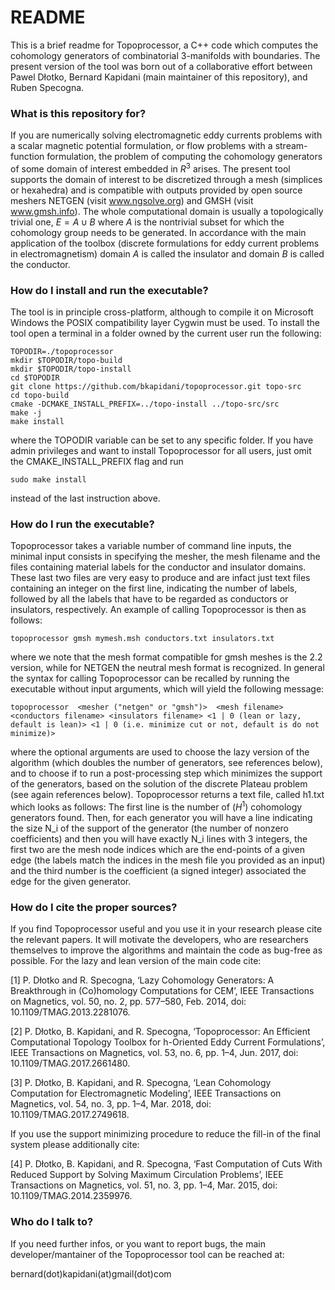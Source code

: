 # README #

This is a brief readme for Topoprocessor, a C++ code which computes the cohomology generators of combinatorial 3-manifolds with boundaries. The present version of the tool was born out of a collaborative effort between Pawel Dłotko, Bernard Kapidani (main maintainer of this repository), and Ruben Specogna. 

### What is this repository for? ###

If you are numerically solving electromagnetic eddy currents problems with a scalar magnetic potential formulation, or flow problems with a stream-function formulation, the problem of computing the cohomology generators of some domain of interest embedded in $R^3$ arises. The present tool supports the domain of interest to be discretized through a mesh (simplices or hexahedra) and is compatible with outputs provided by open source meshers NETGEN (visit www.ngsolve.org) and GMSH (visit www.gmsh.info). The whole computational domain is usually a topologically trivial one, $E = A \cup B$ where $A$ is the nontrivial subset for which the cohomology group needs to be generated. In accordance with the main application of the toolbox (discrete formulations for eddy current problems in electromagnetism) domain $A$ is called the insulator and domain $B$ is called the conductor.

### How do I install and run the executable? ###

The tool is in principle cross-platform, although to compile it on Microsoft Windows the POSIX compatibility layer Cygwin must be used. 
To install the tool open a terminal in a folder owned by the current user run the following:

    TOPODIR=./topoprocessor
    mkdir $TOPODIR/topo-build
    mkdir $TOPODIR/topo-install
    cd $TOPODIR
    git clone https://github.com/bkapidani/topoprocessor.git topo-src
    cd topo-build
    cmake -DCMAKE_INSTALL_PREFIX=../topo-install ../topo-src/src
    make -j
    make install

where the TOPODIR variable can be set to any specific folder.
If you have admin privileges and want to install Topoprocessor for all users, just omit the CMAKE_INSTALL_PREFIX flag and run
    
    sudo make install

instead of the last instruction above.

### How do I run the executable?

Topoprocessor takes a variable number of command line inputs, the minimal input consists in specifying the mesher, the mesh filename and the files containing material labels for the conductor and insulator domains. These last two files are very easy to produce and are infact just text files containing an integer on the first line, indicating the number of labels, followed by all the labels that have to be regarded as conductors or insulators, respectively. An example of calling Topoprocessor is then as follows:

    topoprocessor gmsh mymesh.msh conductors.txt insulators.txt

where we note that the mesh format compatible for gmsh meshes is the 2.2 version, while for NETGEN the neutral mesh format is recognized. In general the syntax for calling Topoprocessor can be recalled by running the executable without input arguments, which will yield the following message:

    topoprocessor  <mesher ("netgen" or "gmsh")>  <mesh filename>  <conductors filename> <insulators filename> <1 | 0 (lean or lazy, default is lean)> <1 | 0 (i.e. minimize cut or not, default is do not minimize)>

where the optional arguments are used to choose the lazy version of the algorithm (which doubles the number of generators, see references below), and to choose if to run a post-processing step which minimizes the support of the generators, based on the solution of the discrete Plateau problem (see again references below).
Topoprocessor returns a text file, called h1.txt which looks as follows: The first line is the number of ($H^1$) cohomology generators found. Then, for each generator you will have a line indicating the size N_i of the support of the generator (the number of nonzero coefficients) and then you will have exactly N_i lines with 3 integers, the first two are the mesh node indices which are the end-points of a given edge (the labels match the indices in the mesh file you provided as an input) and the third number is the coefficient (a signed integer) associated the edge for the given generator.

### How do I cite the proper sources? ###

If you find Topoprocessor useful and you use it in your research please cite the relevant papers. It will motivate the developers, who are researchers themselves to improve the algorithms and maintain the code as bug-free as possible. For the lazy and lean version of the main code cite:

[1] P. Dłotko and R. Specogna, ‘Lazy Cohomology Generators: A Breakthrough in (Co)homology Computations for CEM’, IEEE Transactions on Magnetics, vol. 50, no. 2, pp. 577–580, Feb. 2014, doi: 10.1109/TMAG.2013.2281076.

[2] P. Dłotko, B. Kapidani, and R. Specogna, ‘Topoprocessor: An Efficient Computational Topology Toolbox for h-Oriented Eddy Current Formulations’, IEEE Transactions on Magnetics, vol. 53, no. 6, pp. 1–4, Jun. 2017, doi: 10.1109/TMAG.2017.2661480.

[3] P. Dłotko, B. Kapidani, and R. Specogna, ‘Lean Cohomology Computation for Electromagnetic Modeling’, IEEE Transactions on Magnetics, vol. 54, no. 3, pp. 1–4, Mar. 2018, doi: 10.1109/TMAG.2017.2749618.

If you use the support minimizing procedure to reduce the fill-in of the final system please additionally cite:

[4] P. Dłotko, B. Kapidani, and R. Specogna, ‘Fast Computation of Cuts With Reduced Support by Solving Maximum Circulation Problems’, IEEE Transactions on Magnetics, vol. 51, no. 3, pp. 1–4, Mar. 2015, doi: 10.1109/TMAG.2014.2359976.

### Who do I talk to? ###
If you need further infos, or you want to report bugs, the main developer/mantainer of the Topoprocessor tool can be reached at:

bernard(dot)kapidani(at)gmail(dot)com
